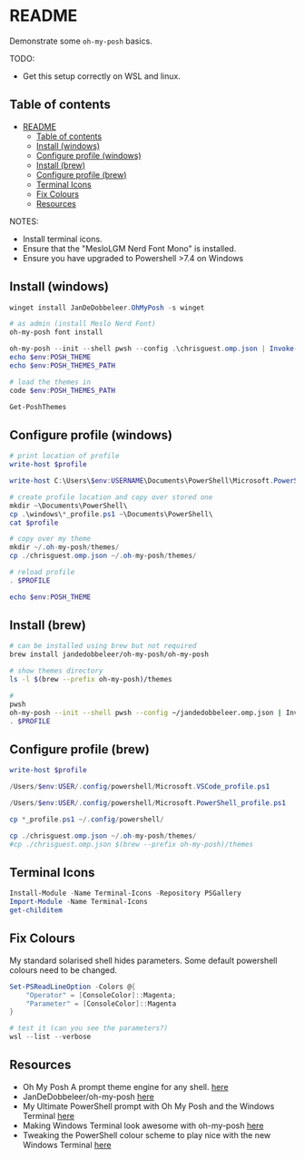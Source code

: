 # README

Demonstrate some `oh-my-posh` basics.  

TODO:

* Get this setup correctly on WSL and linux.  

## Table of contents

- [README](#readme)
  - [Table of contents](#table-of-contents)
  - [Install (windows)](#install-windows)
  - [Configure profile (windows)](#configure-profile-windows)
  - [Install (brew)](#install-brew)
  - [Configure profile (brew)](#configure-profile-brew)
  - [Terminal Icons](#terminal-icons)
  - [Fix Colours](#fix-colours)
  - [Resources](#resources)

NOTES:

* Install terminal icons.  
* Ensure that the "MesloLGM Nerd Font Mono" is installed.  
* Ensure you have upgraded to Powershell >7.4 on Windows

## Install (windows)

```powershell
winget install JanDeDobbeleer.OhMyPosh -s winget

# as admin (install Meslo Nerd Font)
oh-my-posh font install

oh-my-posh --init --shell pwsh --config .\chrisguest.omp.json | Invoke-Expression
echo $env:POSH_THEME
echo $env:POSH_THEMES_PATH

# load the themes in 
code $env:POSH_THEMES_PATH

Get-PoshThemes
```

## Configure profile (windows)

```ps1
# print location of profile
write-host $profile

write-host C:\Users\$env:USERNAME\Documents\PowerShell\Microsoft.PowerShell_profile.ps1

# create profile location and copy over stored one
mkdir ~\Documents\PowerShell\
cp .\windows\*_profile.ps1 ~\Documents\PowerShell\
cat $profile

# copy over my theme
mkdir ~/.oh-my-posh/themes/
cp ./chrisguest.omp.json ~/.oh-my-posh/themes/

# reload profile
. $PROFILE

echo $env:POSH_THEME
```

## Install (brew)

```sh
# can be installed using brew but not required
brew install jandedobbeleer/oh-my-posh/oh-my-posh

# show themes directory
ls -l $(brew --prefix oh-my-posh)/themes

# 
pwsh
oh-my-posh --init --shell pwsh --config ~/jandedobbeleer.omp.json | Invoke-Expression
. $PROFILE
```

## Configure profile (brew)

```ps1
write-host $profile

/Users/$env:USER/.config/powershell/Microsoft.VSCode_profile.ps1

/Users/$env:USER/.config/powershell/Microsoft.PowerShell_profile.ps1

cp *_profile.ps1 ~/.config/powershell/

cp ./chrisguest.omp.json ~/.oh-my-posh/themes/
#cp ./chrisguest.omp.json $(brew --prefix oh-my-posh)/themes 
```

## Terminal Icons

```ps1
Install-Module -Name Terminal-Icons -Repository PSGallery
Import-Module -Name Terminal-Icons
get-childitem
```

## Fix Colours

My standard solarised shell hides parameters.  Some default powershell colours need to be changed.  

```ps1
Set-PSReadLineOption -Colors @{
    "Operator" = [ConsoleColor]::Magenta;
    "Parameter" = [ConsoleColor]::Magenta
}

# test it (can you see the parameters?)
wsl --list --verbose
```

## Resources

* Oh My Posh A prompt theme engine for any shell. [here](https://ohmyposh.dev)
* JanDeDobbeleer/oh-my-posh [here](https://github.com/JanDeDobbeleer/oh-my-posh)
* My Ultimate PowerShell prompt with Oh My Posh and the Windows Terminal [here](https://www.hanselman.com/blog/my-ultimate-powershell-prompt-with-oh-my-posh-and-the-windows-terminal)
* Making Windows Terminal look awesome with oh-my-posh [here](https://zimmergren.net/making-windows-terminal-look-awesome-with-oh-my-posh/)
* Tweaking the PowerShell colour scheme to play nice with the new Windows Terminal [here](https://stevenknox.net/tweaking-powershell-color-scheme-to-play-nice-with-the-new-windows-terminal/)
